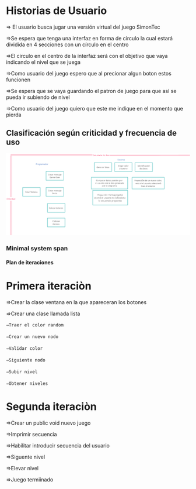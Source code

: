 # Historias de Usuario
 ⇒ El usuario busca jugar una versión virtual del juego SimonTec
 
 ⇒Se espera que tenga una interfaz en forma de círculo la cual estará  dividida en 4 secciones con un círculo en el centro
 
 ⇒El circulo en el centro de la interfaz será con el objetivo que vaya indicando el nivel que se juega
 
 ⇒Como usuario del juego espero que al precionar algun boton estos funcionen
 
 ⇒Se espera que se vaya guardando el patron de juego para que asì se pueda ir subiendo de nivel
 
 ⇒Como usuario del juego quiero que este me indique en el momento que pierda
 

## Clasificación según criticidad y frecuencia de uso
![Imagen](Imagen.png)


### Minimal system span


#### Plan de iteraciones
# Primera iteraciòn
⇒Crear la clase ventana en la que apareceran los botones

⇒Crear una clase llamada lista

    ⇒Traer el color random
  
    ⇒Crear un nuevo nodo
  
    ⇒Validar color
  
    ⇒Siguiente nodo
  
    ⇒Subir nivel
  
    ⇒Obtener niveles
  
# Segunda iteraciòn 

⇒Crear un public void nuevo juego

⇒Imprimir secuencia 

⇒Habilitar introducir secuencia del usuario

⇒Siguente nivel

⇒Elevar nivel 

⇒Juego termiinado
